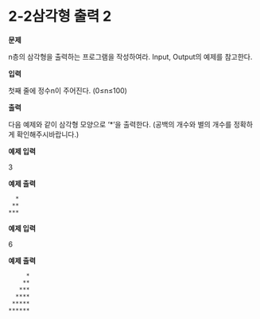# 2-2삼각형 출력 2

**문제**

n층의 삼각형을 출력하는 프로그램을 작성하여라. Input, Output의 예제를 참고한다.

 

**입력**

첫째 줄에 정수n이 주어진다. (0≤n≤100)

 

**출력**

다음 예제와 같이 삼각형 모양으로 ‘*’을 출력한다. (공백의 개수와 별의 개수를 정확하게 확인해주시바랍니다.)

**예제 입력**

3

**예제 출력**

```
  *
 **
***
```

**예제 입력**

6

**예제 출력**

```
     *
    ** 
   *** 
  **** 
 ***** 
******
```



   


